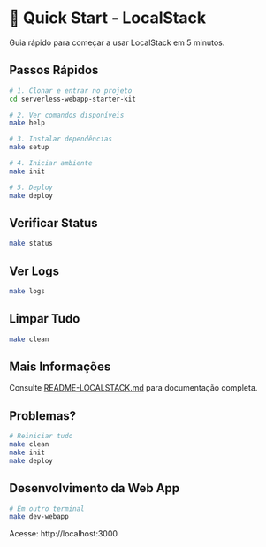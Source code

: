 # 🚀 Quick Start - LocalStack

Guia rápido para começar a usar LocalStack em 5 minutos.

## Passos Rápidos

```bash
# 1. Clonar e entrar no projeto
cd serverless-webapp-starter-kit

# 2. Ver comandos disponíveis
make help

# 3. Instalar dependências
make setup

# 4. Iniciar ambiente
make init

# 5. Deploy
make deploy
```

## Verificar Status

```bash
make status
```

## Ver Logs

```bash
make logs
```

## Limpar Tudo

```bash
make clean
```

## Mais Informações

Consulte [README-LOCALSTACK.md](./README-LOCALSTACK.md) para documentação completa.

## Problemas?

```bash
# Reiniciar tudo
make clean
make init
make deploy
```

## Desenvolvimento da Web App

```bash
# Em outro terminal
make dev-webapp
```

Acesse: http://localhost:3000

